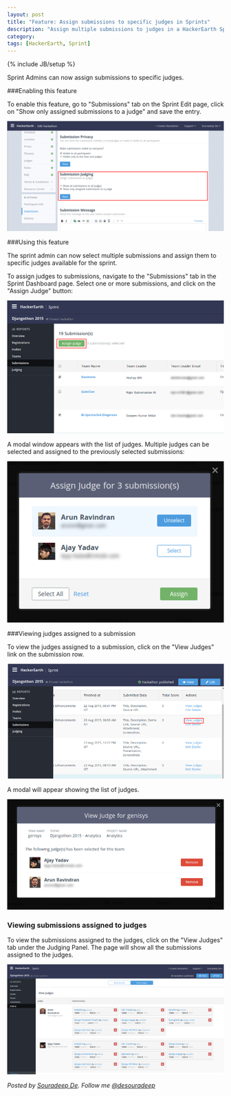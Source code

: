 ```yaml
---
layout: post
title: "Feature: Assign submissions to specific judges in Sprints"
description: "Assign multiple submissions to judges in a HackerEarth Sprint"
category:
tags: [HackerEarth, Sprint]
---
```

{% include JB/setup %}

Sprint Admins can now assign submissions to specific judges.

###Enabling this feature

To enable this feature, go to "Submissions" tab on the Sprint Edit page, click on "Show only assigned submissions to a judge" and save the entry.

<img src="/images/sprint_submisssion_settings_assign_judge.png">

###Using this feature

The sprint admin can now select multiple submissions and assign them to specific judges available for the sprint.

To assign judges to submissions, navigate to the "Submissions" tab in the Sprint Dashboard page. Select one or more submissions, and click on the "Assign Judge" button:

<img src="/images/sprint_dashboard_submissions.png" />

A modal window appears with the list of judges. Multiple judges can be selected and assigned to the previously selected submissions:

<img src="/images/sprint_judging_assign_judges.png" />


###Viewing judges assigned to a submission

To view the judges assigned to a submission, click on the "View Judges" link on the submission row.

<img src="/images/sprint_judge_assign_view_link.png" />

A modal will appear showing the list of judges.

<img src="/images/sprint_assign_judge_view_judges.png"/>

### Viewing submissions assigned to judges

To view the submissions assigned to the judges, click on the "View Judges" tab under the Judging Panel. The page will show all the submissions assigned to the judges.

<img src="/images/sprint_judging_view_judges.png" />

<i>Posted by [Souradeep De](http://www.hackerearth.com/users/desouradeep/). Follow me [@desouradeep](http://twitter.com/desouradeep)</i>
